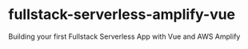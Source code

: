 # fullstack-serverless-amplify-vue
Building your first Fullstack Serverless App with Vue and AWS Amplify
